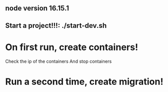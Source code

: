 ## node version 16.15.1
## Start a project!!!: ./start-dev.sh
# On first run, create containers!
Check the ip of the containers
And stop containers 
# Run a second time, create migration! 
